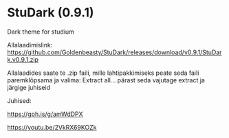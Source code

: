 # StuDark (0.9.1)
Dark theme for studium

Allalaadimislink: https://github.com/Goldenbeasty/StuDark/releases/download/v0.9.1/StuDark.v0.9.1.zip

Allalaadides saate te .zip faili, mille lahtipakkimiseks peate seda faili paremklõpsama ja valima: Extract all...
pärast seda vajutage extract ja järgige juhiseid

Juhised:

https://gph.is/g/amWdDPX

https://youtu.be/2VkRX69KOZk
